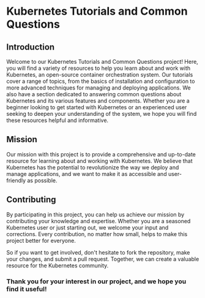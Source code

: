 # Kubernetes Tutorials and Common Questions
## Introduction

Welcome to our Kubernetes Tutorials and Common Questions project! Here, you will find a variety of resources to help you learn about and work with Kubernetes, an open-source container orchestration system. Our tutorials cover a range of topics, from the basics of installation and configuration to more advanced techniques for managing and deploying applications. We also have a section dedicated to answering common questions about Kubernetes and its various features and components. Whether you are a beginner looking to get started with Kubernetes or an experienced user seeking to deepen your understanding of the system, we hope you will find these resources helpful and informative.

## Mission
Our mission with this project is to provide a comprehensive and up-to-date resource for learning about and working with Kubernetes. We believe that Kubernetes has the potential to revolutionize the way we deploy and manage applications, and we want to make it as accessible and user-friendly as possible.

## Contributing
By participating in this project, you can help us achieve our mission by contributing your knowledge and expertise. Whether you are a seasoned Kubernetes user or just starting out, we welcome your input and corrections. Every contribution, no matter how small, helps to make this project better for everyone.

So if you want to get involved, don't hesitate to fork the repository, make your changes, and submit a pull request. Together, we can create a valuable resource for the Kubernetes community.

### Thank you for your interest in our project, and we hope you find it useful!
